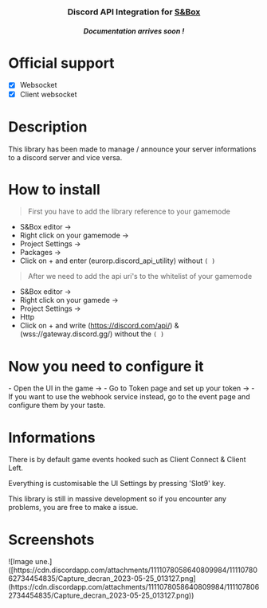 <h3 align="center">Discord API Integration for <a href="https://asset.party/mbk/discord_api">S&Box</a></h3>
<h5 align="center">Documentation arrives soon !</h5>


<h1>Official support</h1>

- [x] Websocket
- [x] Client websocket

<h1>Description</h1>
This library has been made to manage / announce your server informations to a discord server and vice versa.

<h1>How to install</h1>

> First you have to add the library reference to your gamemode
 - S&Box editor -> 
 - Right click on your gamemode ->
 - Project Settings -> 
 - Packages -> 
 - Click on + and enter (eurorp.discord_api_utility) without ```( )```

> After we need to add the api uri's to the whitelist of your gamemode
 - S&Box editor -> 
 - Right click on your gamede ->
 - Project Settings ->
 - Http
 - Click on + and write (https://discord.com/api/) & (wss://gateway.discord.gg/) without the ```( )```

<h1>Now you need to configure it</h1>
 - Open the UI in the game ->
 - Go to Token page and set up your token ->
 - If you want to use the webhook service instead, go to the event page and configure them by your taste.

<h1>Informations</h1>
There is by default game events hooked such as Client Connect & Client Left.

Everything is customisable the UI Settings by pressing 'Slot9' key.

This library is still in massive development so if you encounter any problems, you are free to make a issue.

<h1>Screenshots</h1>
![Image une.]([https://cdn.discordapp.com/attachments/1111078058640809984/1111078062734454835/Capture_decran_2023-05-25_013127.png](https://cdn.discordapp.com/attachments/1111078058640809984/1111078062734454835/Capture_decran_2023-05-25_013127.png))
